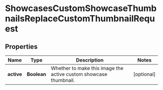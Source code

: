 

# ShowcasesCustomShowcaseThumbnailsReplaceCustomThumbnailRequest


## Properties

| Name | Type | Description | Notes |
|------------ | ------------- | ------------- | -------------|
|**active** | **Boolean** | Whether to make this image the active custom showcase thumbnail. |  [optional] |



